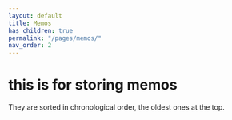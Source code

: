 ```yaml
---
layout: default
title: Memos
has_children: true
permalink: "/pages/memos/"
nav_order: 2
---
```



# this is for storing memos

They are sorted in chronological order, the oldest ones at the top.

